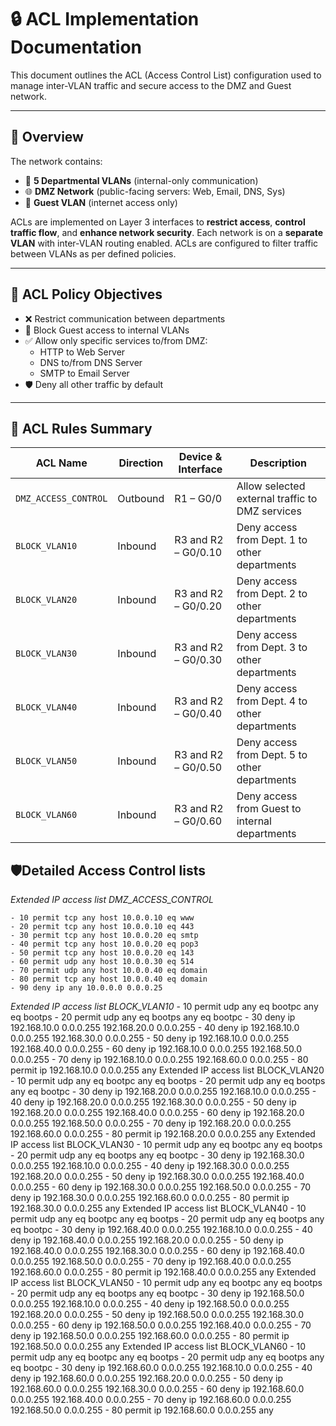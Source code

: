 # 🔒 ACL Implementation Documentation

This document outlines the ACL (Access Control List) configuration used to manage inter-VLAN traffic and secure access to the DMZ and Guest network.

---

## 📘 Overview

The network contains:

- 🏢 **5 Departmental VLANs** (internal-only communication)
- 🌐 **DMZ Network** (public-facing servers: Web, Email, DNS, Sys)
- 📱 **Guest VLAN** (internet access only)

ACLs are implemented on Layer 3 interfaces to **restrict access**, **control traffic flow**, and **enhance network security**.
Each network is on a **separate VLAN** with inter-VLAN routing enabled. ACLs are configured to filter traffic between VLANs as per defined policies.

---
## 🎯 ACL Policy Objectives

- ❌ Restrict communication between departments
- 🚫 Block Guest access to internal VLANs
- ✅ Allow only specific services to/from DMZ:
  - HTTP to Web Server
  - DNS to/from DNS Server
  - SMTP to Email Server
- 🛡️ Deny all other traffic by default

---

## 📄 ACL Rules Summary

| ACL Name             | Direction | Device & Interface  | Description                                       |
|----------------------|-----------|---------------------|---------------------------------------------------|
| `DMZ_ACCESS_CONTROL` | Outbound  | R1 – G0/0           | Allow selected external traffic to DMZ services   |
| `BLOCK_VLAN10`       | Inbound   | R3 and R2 – G0/0.10 | Deny access from Dept. 1 to other departments     |
| `BLOCK_VLAN20`       | Inbound   | R3 and R2 – G0/0.20 | Deny access from Dept. 2 to other departments     |
| `BLOCK_VLAN30`       | Inbound   | R3 and R2 – G0/0.30 | Deny access from Dept. 3 to other departments     |
| `BLOCK_VLAN40`       | Inbound   | R3 and R2 – G0/0.40 | Deny access from Dept. 4 to other departments     |
| `BLOCK_VLAN50`       | Inbound   | R3 and R2 – G0/0.50 | Deny access from Dept. 5 to other departments     |
| `BLOCK_VLAN60`       | Inbound   | R3 and R2 – G0/0.60 | Deny access from Guest to internal departments    |

## 🛡️Detailed Access Control lists
*Extended IP access list DMZ_ACCESS_CONTROL*

    - 10 permit tcp any host 10.0.0.10 eq www
    - 20 permit tcp any host 10.0.0.10 eq 443
    - 30 permit tcp any host 10.0.0.20 eq smtp
    - 40 permit tcp any host 10.0.0.20 eq pop3
    - 50 permit tcp any host 10.0.0.20 eq 143
    - 60 permit udp any host 10.0.0.30 eq 514
    - 70 permit udp any host 10.0.0.40 eq domain
    - 80 permit tcp any host 10.0.0.40 eq domain
    - 90 deny ip any 10.0.0.0 0.0.0.25
*Extended IP access list BLOCK_VLAN10*
    - 10 permit udp any eq bootpc any eq bootps
    - 20 permit udp any eq bootps any eq bootpc
    - 30 deny ip 192.168.10.0 0.0.0.255 192.168.20.0 0.0.0.255
    - 40 deny ip 192.168.10.0 0.0.0.255 192.168.30.0 0.0.0.255
    - 50 deny ip 192.168.10.0 0.0.0.255 192.168.40.0 0.0.0.255
    - 60 deny ip 192.168.10.0 0.0.0.255 192.168.50.0 0.0.0.255
    - 70 deny ip 192.168.10.0 0.0.0.255 192.168.60.0 0.0.0.255
    - 80 permit ip 192.168.10.0 0.0.0.255 any
Extended IP access list BLOCK_VLAN20
    - 10 permit udp any eq bootpc any eq bootps
    - 20 permit udp any eq bootps any eq bootpc
    - 30 deny ip 192.168.20.0 0.0.0.255 192.168.10.0 0.0.0.255
    - 40 deny ip 192.168.20.0 0.0.0.255 192.168.30.0 0.0.0.255
    - 50 deny ip 192.168.20.0 0.0.0.255 192.168.40.0 0.0.0.255
    - 60 deny ip 192.168.20.0 0.0.0.255 192.168.50.0 0.0.0.255
    - 70 deny ip 192.168.20.0 0.0.0.255 192.168.60.0 0.0.0.255
    - 80 permit ip 192.168.20.0 0.0.0.255 any
Extended IP access list BLOCK_VLAN30
    - 10 permit udp any eq bootpc any eq bootps
    - 20 permit udp any eq bootps any eq bootpc
    - 30 deny ip 192.168.30.0 0.0.0.255 192.168.10.0 0.0.0.255
    - 40 deny ip 192.168.30.0 0.0.0.255 192.168.20.0 0.0.0.255
    - 50 deny ip 192.168.30.0 0.0.0.255 192.168.40.0 0.0.0.255
    - 60 deny ip 192.168.30.0 0.0.0.255 192.168.50.0 0.0.0.255
    - 70 deny ip 192.168.30.0 0.0.0.255 192.168.60.0 0.0.0.255
    - 80 permit ip 192.168.30.0 0.0.0.255 any
Extended IP access list BLOCK_VLAN40
    - 10 permit udp any eq bootpc any eq bootps
    - 20 permit udp any eq bootps any eq bootpc
    - 30 deny ip 192.168.40.0 0.0.0.255 192.168.10.0 0.0.0.255
    - 40 deny ip 192.168.40.0 0.0.0.255 192.168.20.0 0.0.0.255
    - 50 deny ip 192.168.40.0 0.0.0.255 192.168.30.0 0.0.0.255
    - 60 deny ip 192.168.40.0 0.0.0.255 192.168.50.0 0.0.0.255
    - 70 deny ip 192.168.40.0 0.0.0.255 192.168.60.0 0.0.0.255
    - 80 permit ip 192.168.40.0 0.0.0.255 any
Extended IP access list BLOCK_VLAN50
    - 10 permit udp any eq bootpc any eq bootps
    - 20 permit udp any eq bootps any eq bootpc
    - 30 deny ip 192.168.50.0 0.0.0.255 192.168.10.0 0.0.0.255
    - 40 deny ip 192.168.50.0 0.0.0.255 192.168.20.0 0.0.0.255
    - 50 deny ip 192.168.50.0 0.0.0.255 192.168.30.0 0.0.0.255
    - 60 deny ip 192.168.50.0 0.0.0.255 192.168.40.0 0.0.0.255
    - 70 deny ip 192.168.50.0 0.0.0.255 192.168.60.0 0.0.0.255
    - 80 permit ip 192.168.50.0 0.0.0.255 any
Extended IP access list BLOCK_VLAN60
    - 10 permit udp any eq bootpc any eq bootps
    - 20 permit udp any eq bootps any eq bootpc
    - 30 deny ip 192.168.60.0 0.0.0.255 192.168.10.0 0.0.0.255
    - 40 deny ip 192.168.60.0 0.0.0.255 192.168.20.0 0.0.0.255
    - 50 deny ip 192.168.60.0 0.0.0.255 192.168.30.0 0.0.0.255
    - 60 deny ip 192.168.60.0 0.0.0.255 192.168.40.0 0.0.0.255
    - 70 deny ip 192.168.60.0 0.0.0.255 192.168.50.0 0.0.0.255
    - 80 permit ip 192.168.60.0 0.0.0.255 any
